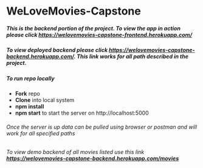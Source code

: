 # WeLoveMovies-Capstone

##### This is the backend portion of the project. To view the app in action please click **https://welovemovies-capstone-frontend.herokuapp.com/**

##### To view deployed backend please click **https://welovemovies-capstone-backend.herokuapp.com/**. This link works for all path described in the project.
##### To run repo locally
- **Fork** repo
- **Clone** into local system
- **npm install** 
- **npm start** to start the server on http://localhost:5000
###### Once the server is up data can be pulled using browser or postman and will work for all specified paths
###### To view demo backend of all movies listed use this link **https://welovemovies-capstone-backend.herokuapp.com/movies**
